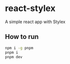 # react-stylex

A simple react app with Stylex

## How to run

```bash
npm i -g pnpm
pnpm i
pnpm dev
```

